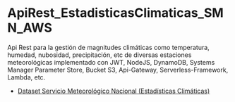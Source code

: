 # ApiRest_EstadisticasClimaticas_SMN_AWS
Api Rest para la gestión de magnitudes climáticas como temperatura, humedad, nubosidad, precipitación, etc de diversas estaciones meteorológicas implementado con JWT, NodeJS, DynamoDB, Systems Manager Parameter Store, Bucket S3, Api-Gateway, Serverless-Framework, Lambda, etc.

* [Dataset Servicio Meteorológico Nacional (Estadísticas Climáticas)](https://www.smn.gob.ar/descarga-de-datos)
